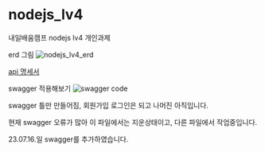# nodejs_lv4
내일배움캠프 nodejs lv4 개인과제

erd 그림
![nodejs_lv4_erd](https://github.com/tnals634/nodejs_lv4/assets/50979515/92c5100e-434a-4837-8e5b-134ac0f467e9)

[api 명세서](https://feather-almanac-87a.notion.site/nodejs_lv4-API-1-2f2832fa97d342b1b2c2da402cebc311?pvs=4)

swagger 적용해보기
![swagger code](https://github.com/tnals634/nodejs_lv4/assets/50979515/34789b65-7241-49c2-9d58-98ee59b55197)

swagger 틀만 만들어짐, 회원가입 로그인은 되고 나머진 아직입니다.

현재 swagger 오류가 많아 이 파일에서는 지운상태이고, 다른 파일에서 작업중입니다.

23.07.16.일
swagger를 추가하였습니다.
